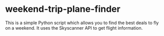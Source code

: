 # weekend-trip-plane-finder
This is a simple Python script which allows you to find the best deals to fly on a weekend.
It uses the Skyscanner API to get flight information.
